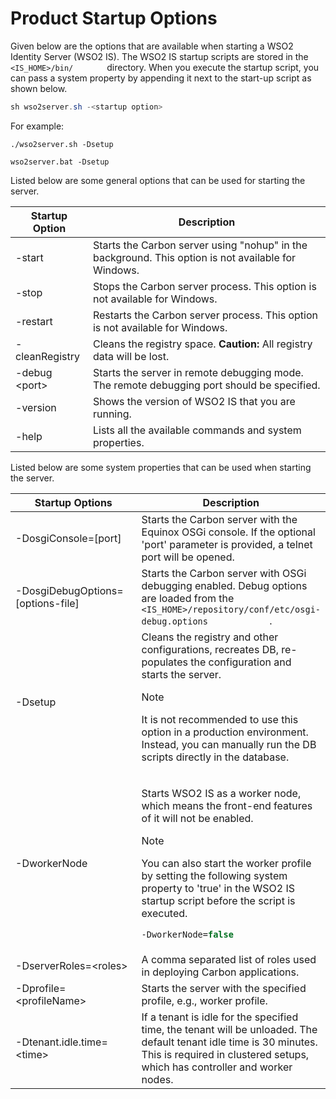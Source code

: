 # Product Startup Options

Given below are the options that are available when starting a WSO2
Identity Server (WSO2 IS). The WSO2 IS startup scripts are stored in the
`         <IS_HOME>/bin/        ` directory. When you execute the
startup script, you can pass a system property by appending it next to
the start-up script as shown below.

``` java
sh wso2server.sh -<startup option>
```

For example:

```tab="Linux"
./wso2server.sh -Dsetup
```

```tab="Windows"
wso2server.bat -Dsetup
```
  
Listed below are some general options that can be used for starting the
server.

| Startup Option  | Description                                                                                         |
|-----------------|-----------------------------------------------------------------------------------------------------|
| -start          | Starts the Carbon server using "nohup" in the background. This option is not available for Windows. |
| -stop           | Stops the Carbon server process. This option is not available for Windows.                          |
| -restart        | Restarts the Carbon server process. This option is not available for Windows.                       |
| -cleanRegistry  | Cleans the registry space. **Caution:** All registry data will be lost.                             |
| -debug &lt;port&gt; | Starts the server in remote debugging mode. The remote debugging port should be specified.      |
| -version        | Shows the version of WSO2 IS that you are running.                                                  | 
| -help           | Lists all the available commands and system properties.                                             |

Listed below are some system properties that can be used when starting
the server.

<table>
<colgroup>
<col style="width: 50%" />
<col style="width: 50%" />
</colgroup>
<thead>
<tr class="header">
<th>Startup Options</th>
<th>Description</th>
</tr>
</thead>
<tbody>
<tr class="odd">
<td>-DosgiConsole=[port]</td>
<td>Starts the Carbon server with the Equinox OSGi console. If the optional 'port' parameter is provided, a telnet port will be opened.</td>
</tr>
<tr class="even">
<td>-DosgiDebugOptions=[options-file]</td>
<td>Starts the Carbon server with OSGi debugging enabled. Debug options are loaded from the <code>             &lt;IS_HOME&gt;/repository/conf/etc/osgi-debug.options            </code>.</td>
</tr>
<tr class="odd">
<td>-Dsetup</td>
<td>Cleans the registry and other configurations, recreates DB, re-populates the configuration and starts the server. 
<div class="admonition note">
<p class="admonition-title">Note</p>
<p>It is not recommended to use this option in a production environment. Instead, you can manually run the DB scripts directly in the database.</p>
</td>
</tr>
<tr class="even">
<td>-DworkerNode</td>
<td><p>Starts WSO2 IS as a worker node, which means the front-end features of it will not be enabled.</p>
<div class="admonition note">
<p class="admonition-title">Note</p>
    <p>You can also start the worker profile by setting the following system property to 'true' in the WSO2 IS startup script before the script is executed.</p>
    <div class="code panel pdl" style="border-width: 1px;">
    <div class="codeContent panelContent pdl">
    <div class="sourceCode" id="cb1" data-syntaxhighlighter-params="brush: java; gutter: false; theme: Confluence" data-theme="Confluence" style="brush: java; gutter: false; theme: Confluence"><pre class="sourceCode java"><code class="sourceCode java"><a class="sourceLine" id="cb1-1" title="1">-DworkerNode=<span class="kw">false</span></a></code></pre></div>
    </div>
    </div>
</tr>
<tr class="odd">
<td>-DserverRoles=&lt;roles&gt;</td>
<td>A comma separated list of roles used in deploying Carbon applications.</td>
</tr>
<tr class="even">
<td>-Dprofile=&lt;profileName&gt;</td>
<td>Starts the server with the specified profile, e.g., worker profile.</td>
</tr>
<tr class="odd">
<td>-Dtenant.idle.time=&lt;time&gt;</td>
<td>If a tenant is idle for the specified time, the tenant will be unloaded. The default tenant idle time is 30 minutes. This is required in clustered setups, which has controller and worker nodes.</td>
</tr>
</tbody>
</table>
